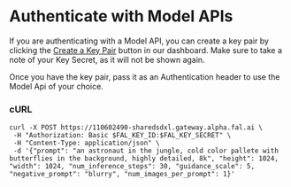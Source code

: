 # Authenticate with Model APIs

If you are authenticating with a Model API, you can create a key pair by clicking the [Create a Key Pair](https://serverless.fal.ai/dashboard
) button in our dashboard. Make sure to take a note of your Key Secret, as it will not be shown again.

Once you have the key pair, pass it as an Authentication header to use the Model Api of your choice. 

### cURL
```
curl -X POST https://110602490-sharedsdxl.gateway.alpha.fal.ai \
 -H "Authorization: Basic $FAL_KEY_ID:$FAL_KEY_SECRET" \
 -H "Content-Type: application/json" \
 -d '{"prompt": "an astronaut in the jungle, cold color pallete with butterflies in the background, highly detailed, 8k", "height": 1024, "width": 1024, "num_inference_steps": 30, "guidance_scale": 5, "negative_prompt": "blurry", "num_images_per_prompt": 1}'
```
